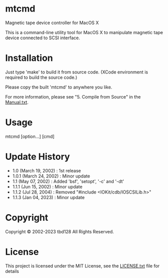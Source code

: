 # mtcmd
Magnetic tape device controller for MacOS X

This is a command-line utility tool for MacOS X to manipulate magnetic tape device connected to SCSI interface.

# Installation
Just type 'make' to build it from source code.
(XCode environment is required to build the source code.)

Please copy the built 'mtcmd' to anywhere you like.

For more information, please see "5. Compile from Source" in the 
[Manual.txt](Manual.txt).


# Usage
mtcmd [option...] [cmd]

# Update History
- 1.0 (March 19, 2002)	: 1st release
- 1.0.1 (March 24, 2002)	: Minor update
- 1.1   (May 07, 2002)	: Added 'bsf', 'setopt', '-c' and '-dt'
- 1.1.1 (Jun 15, 2002)	: Minor update
- 1.1.2 (Jul 28, 2004)	: Removed "#include <IOKit/cdb/IOSCSILib.h>"
- 1.1.3 (Jan 04, 2023)	: Minor update

# Copyright
Copyright © 2002-2023 tbd128 All Rights Reserved.

# License
This project is licensed under the MIT License, see the [LICENSE.txt](LICENSE.txt) file for details
